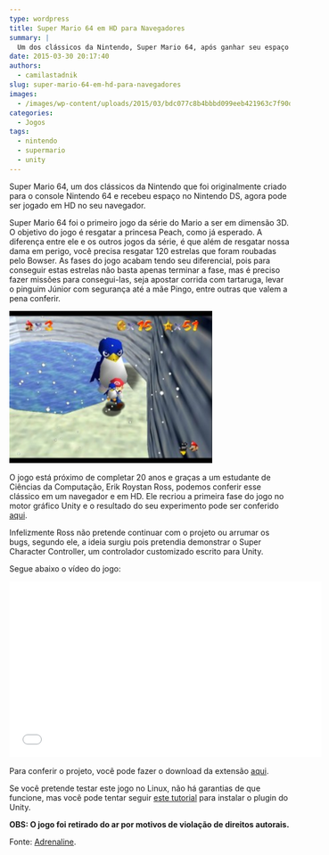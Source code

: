 ```yaml
---
type: wordpress
title: Super Mario 64 em HD para Navegadores
summary: |
  Um dos clássicos da Nintendo, Super Mario 64, após ganhar seu espaço nos consoles N64 e NDS, recebeu uma versão em HD para navegadores. Infelizmente o criador só fez a primeira fase e não pretende continuar a desenvolver o projeto.
date: 2015-03-30 20:17:40
authors:
  - camilastadnik
slug: super-mario-64-em-hd-para-navegadores
images:
  - /images/wp-content/uploads/2015/03/bdc077c8b4bbbd099eeb421963c7f90d.jpg
categories:
  - Jogos
tags:
  - nintendo
  - supermario
  - unity
---
```


Super Mario 64, um dos clássicos da Nintendo que foi originalmente criado para o console Nintendo 64 e recebeu espaço no Nintendo DS, agora pode ser jogado em HD no seu navegador.

Super Mario 64 foi o primeiro jogo da série do Mario a ser em dimensão 3D. O objetivo do jogo é resgatar a princesa Peach, como já esperado. A diferença entre ele e os outros jogos da série, é que além de resgatar nossa dama em perigo, você precisa resgatar 120 estrelas que foram roubadas pelo Bowser. As fases do jogo acabam tendo seu diferencial, pois para conseguir estas estrelas não basta apenas terminar a fase, mas é preciso fazer missões para consegui-las, seja apostar corrida com tartaruga, levar o pinguim Júnior com segurança até a mãe Pingo, entre outras que valem a pena conferir.

<a href="/images/wp-content/uploads/2015/03/NINTENDO64-Super-Mario-Star-Road-Deluxe_May3-17_46_52.jpg"><img class="wp-image-1726 aligncenter" src="/images/wp-content/uploads/2015/03/NINTENDO64-Super-Mario-Star-Road-Deluxe_May3-17_46_52-300x225.jpg" alt="NINTENDO64--Super Mario Star Road Deluxe_May3 17_46_52" width="364" height="273" /></a>

O jogo está próximo de completar 20 anos e graças a um estudante de Ciências da Computação, Erik Roystan Ross, podemos conferir esse clássico em um navegador e em HD. Ele recriou a primeira fase do jogo no motor gráfico Unity e o resultado do seu experimento pode ser conferido <a href="http://mario64-erik.u85.net/Web.html" target="_blank">aqui</a>.

Infelizmente Ross não pretende continuar com o projeto ou arrumar os bugs, segundo ele, a ideia surgiu pois pretendia demonstrar o Super Character Controller, um controlador customizado escrito para Unity.

Segue abaixo o vídeo do jogo:

<iframe class="aligncenter" src="//www.youtube.com/embed/e8-2TF3Okyw" width="560" height="315" frameborder="0" allowfullscreen="allowfullscreen"></iframe>

Para conferir o projeto, você pode fazer o download da extensão <a href="http://mario64-erik.u85.net/Web.html" target="_blank">aqui</a>.

Se você pretende testar este jogo no Linux, não há garantias de que funcione, mas você pode tentar seguir <a title="Unity Web Player" href="http://wiki.unity3d.com/index.php/Running_Unity_Web_Player_on_Linux_using_Pipelight" target="_blank">este tutorial</a> para instalar o plugin do Unity.

<strong>OBS: O jogo foi retirado do ar por motivos de violação de direitos autorais.</strong>

Fonte: <a href="http://adrenaline.uol.com.br/2015/03/28/33378/super-mario-64-ganha-vers-o-em-hd-para-navegadores" target="_blank">Adrenaline</a>.

